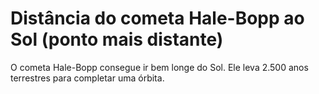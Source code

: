 # Distância do cometa Hale-Bopp ao Sol (ponto mais distante)

O cometa Hale-Bopp consegue ir bem longe do Sol. Ele leva 2.500 anos terrestres
para completar uma órbita.
